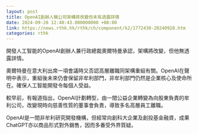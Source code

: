 ```yaml
---
layout: post
title: OpenAI創辦人稱公司架構將改變但未有透露詳情
date: 2024-09-28 12:40:43.000000000 +08:00
link: https://news.rthk.hk/rthk/ch/component/k2/1772430-20240928.htm
categories: rthk
---
```


開發人工智能的OpenAI創辦人兼行政總裁奧爾特曼承認，架構將改變，但他無透露詳情。

奧爾特曼在意大利出席一項會議時又否認高層離職同架構重組有關。OpenAI在聲明中表示，重組後未來仍會保留非牟利部門，非牟利部門仍然是企業核心及使命所在。確保人工智能開發令每個人受益。

較早前，有報道指出，OpenAI計劃轉型，由一間公益企業轉變為向股東負責的牟利公司，改變現時向慈善性質的董事會負責，導致多名高層員工離職。

OpenAI是一間非牟利研究開發機構，但經常向創科大企業及創投基金融資，成果ChatGPT亦以商品形式對外銷售，因而多番受外界質疑。
